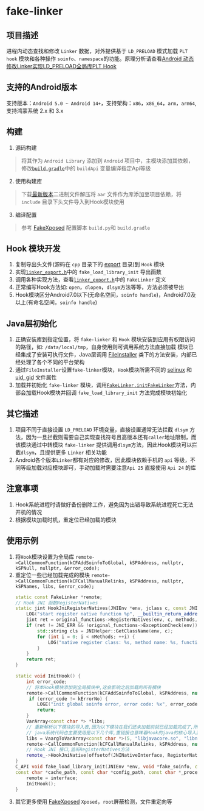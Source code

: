 # fake-linker

## 项目描述

进程内动态查找和修改 `Linker` 数据，对外提供基于 `LD_PRELOAD` 模式加载 `PLT hook` 模块和各种操作 `soinfo`、`namespace`的功能。原理分析请查看[Android 动态修改Linker实现LD_PRELOAD全局库PLT Hook](https://sanfengandroid.github.io/2021/01/10/modify-linker-to-implement-plt-hook/)

## 支持的Android版本

支持版本：`Android 5.0 ~ Android 14+`，支持架构：`x86`，`x86_64`，`arm`，`arm64`, 支持鸿蒙系统 2.x 和 3.x

## 构建

1. 源码构建
> 将其作为 `Android Library` 添加到 `Android` 项目中，主模块添加其依赖，修改[`build.gradle`](build.gradle)中的 `buildApi` 变量编译指定Api等级
2. 使用构建库
> 下载[最新版本](https://github.com/sanfengAndroid/fake-linker/releases/latest)二进制文件解压将 `aar` 文件作为库添加至项目依赖，将 `include` 目录下头文件导入到Hook模块使用
3. 编译配置
> 参考 [FakeXposed](https://github.com/sanfengAndroid/FakeXposed) 配置脚本 `build.py`和 `build.gradle`
## Hook 模块开发

1. 复制导出头文件(源码在 `cpp` 目录下的 [export](src/main/cpp/export) 目录)到 `Hook` 模块
2. 实现[`linker_export.h`](src/main/cpp/export/linker_export.h)中的 `fake_load_library_init` 导出函数
3. 调用各种实现方法，查看[`linker_export.h`](src/main/cpp/export/linker_export.h)中的 `FakeLinker` 定义
4. 正常编写Hook方法如: `open`，`dlopen`，`dlsym`方法等等，方法必须被导出
5. Hook模块区分Android7.0以下(无命名空间，`soinfo handle`)，Android7.0及以上(有命名空间，`soinfo handle`)

## Java层初始化

1. 正确安装库到指定位置，将 `fake-linker` 和 `Hook` 模块安装到应用有权限访问的路径，如: `/data/local/tmp`，自身使用则可调用系统方法直接加载
模块已经集成了安装可执行文件，Java层调用 [FileInstaller](src/main/java/com/sanfengandroid/fakelinker/FileInstaller.java) 类下的方法安装，内部已经处理了各个不同的平台架构
2. 通过`FileInstaller`设置`fake-linker`模块，`Hook`模块所需不同的 [selinux](src/main/java/com/sanfengandroid/fakelinker/FileInstaller.java/#L232) 和 [uid, gid](src/main/java/com/sanfengandroid/fakelinker/FileInstaller.java/#L223) 文件属性
3. 加载并初始化 `fake-linker` 模块，调用[`FakeLinker.initFakeLinker`](src/main/java/com/sanfengandroid/fakelinker/FakeLinker.java)方法，内部会加载Hook模块并回调 `fake_load_library_init` 方法完成模块初始化

## 其它描述

1. 项目不同于直接设置 `LD_PRELOAD` 环境变量，直接设置通常无法拦截 `dlsym` 方法，因为一旦拦截则需要自己实现查找符号且高版本还有`caller`地址限制，而该模块通过中转模块 `fake-linker` 提供调用`dlsym`方法，因此Hook模块可以拦截`dlsym`，且提供更多 `Linker` 相关功能
2. Android各个版本`Linker`都有对应的修改，因此模块依赖手机的 `api` 等级，不同等级加载对应模块即可，手动加载时需要注意`Api 25` 直接使用 `Api 24` 的库

## 注意事项

1. Hook系统进程时请做好备份删除工作，避免因为出错导致系统进程死亡无法开机的情况
2. 根据模块加载时机，重定位已经加载的模块
## 使用示例
1. 将`Hook`模块设置为全局库 `remote->CallCommonFunction(kCFAddSoinfoToGlobal, kSPAddress, nullptr, kSPNull, nullptr, &error_code);`
2. 重定位一些已经加载完成的模块 `remote->CallCommonFunction(kCFCallManualRelinks, kSPAddress, nullptr, kSPNames, libs, &error_code);`
    ```c++
    static const FakeLinker *remote;
    // Hook JNI 函数RegisterNatives
    static jint HookJniRegisterNatives(JNIEnv *env, jclass c, const JNINativeMethod *methods, jint nMethods) {
        LOG("start register native function %p", __builtin_return_address(0));
        jint ret = original_functions->RegisterNatives(env, c, methods, nMethods);
        if (ret != JNI_ERR && !original_functions->ExceptionCheck(env)) {
            std::string cls = JNIHelper::GetClassName(env, c);
            for (int i = 0; i < nMethods; ++i) {
                LOG("native register class: %s, method name: %s, function signature: %s, register address: %p", cls.c_str(), methods[i].name, methods[i].signature, methods[i].fnPtr);
            }
        }
        return ret;
    }

    static void InitHook() {
        int error_code;
        // 将本Hook模块添加到全局模块中,这会影响之后加载的所有模块
        remote->CallCommonFunction(kCFAddSoinfoToGlobal, kSPAddress, nullptr, kSPNull, nullptr, &error_code);
         if (error_code != kErrorNo) {
            LOGE("init global soinfo error, error code: %x", error_code);
            return;
        }
        VarArray<const char *> *libs;
        // 重新解析以下模块的导入表,因为以下模块在我们还未加载前就已经加载完成了,所有重新链接使其符号链接到我们的Hook方法
        // java系统代码也主要使用是以下几个库,重链接也意味着Hook的java的核心导入函数
        libs = VaargToVarArray<const char *>(5, "libjavacore.so", "libnativehelper.so", "libnativeloader.so", "libart.so", "libopenjdk.so");
        remote->CallCommonFunction(kCFCallManualRelinks, kSPAddress, nullptr, kSPNames, libs, &error_code);
        // Hook JNI 接口,监听RegisterNatives方法
        remote_->HookJniNative(offsetof(JNINativeInterface, RegisterNatives), (void *)HookJniRegisterNatives, nullptr);
    }
    C_API void fake_load_library_init(JNIEnv *env, void *fake_soinfo, const FakeLinker *interface,
    const char *cache_path, const char *config_path, const char *_process_name){
        remote = interface;
        InitHook();
    }
    ```
3. 其它更多使用
[FakeXposed](https://github.com/sanfengAndroid/FakeXposed) `Xposed`，`root`屏蔽检测，文件重定向等